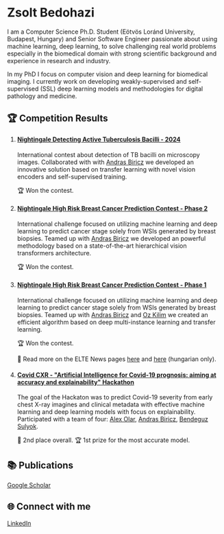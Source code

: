 # Zsolt Bedohazi

I am a Computer Science Ph.D. Student (Eötvös Loránd University, Budapest, Hungary) and Senior Software Engineer passionate about using machine learning, deep learning, to solve challenging real world problems especially in the biomedical domain with strong scientific background and experience in research and industry.

In my PhD I focus on computer vision and deep learning for biomedical imaging. I currently work on developing weakly-supervised and self-supervised (SSL) deep learning models and methodologies for digital pathology and medicine.


## 🏆 Competition Results

1. #### [Nightingale Detecting Active Tuberculosis Bacilli - 2024](https://app.nightingalescience.org/contests/m3rl61qq21wo)

    International contest about detection of TB bacilli on microscopy images. Collaborated with with [Andras Biricz](https://github.com/abiricz) we developed an innovative solution based on transfer learning with novel vision encoders and self-supervised training.

    🏆 Won the contest.

2. #### [Nightingale High Risk Breast Cancer Prediction Contest - Phase 2](https://app.nightingalescience.org/contests/vd8g98zv9w0p)

    International challenge focused on utilizing machine learning and deep learning to predict cancer stage solely from WSIs generated by breast biopsies.
    Teamed up with [Andras Biricz](https://github.com/abiricz) we developed an powerful methodology based on a state-of-the-art hierarchical vision transformers architecture.

    🏆 Won the contest.


3. #### [Nightingale High Risk Breast Cancer Prediction Contest - Phase 1](https://app.nightingalescience.org/contests/3jmp2y128nxd)

    International challenge focused on utilizing machine learning and deep learning to predict cancer stage solely from WSIs generated by breast biopsies.
    Teamed up with [Andras Biricz](https://github.com/abiricz) and [Oz Kilim](https://github.com/ozkilim) we created an efficient algorithm based on deep multi-instance learning and transfer learning.

    🏆 Won the contest.

    📰 Read more on the ELTE News pages [here](https://ttk.elte.hu/content/ujabb-sikereink-a-nightingale-open-science-nemzetkozi-adatelemzesi-versenyen.t.6514) and [here](https://www.elte.hu/content/felkeszito-tanfolyamra-kuldtek-az-algoritmust.t.27590) (hungarian only).

4. #### [Covid CXR - "Artificial Intelligence for Covid-19 prognosis: aiming at accuracy and explainability" Hackathon](https://web.archive.org/web/20220924165541/https://ai4covid-hackathon.it/)

    The goal of the Hackaton was to predict Covid-19 severity from early chest X-ray imagines and clinical metadata with effective machine learning and deep learning models with focus on explainability. Participated with a team of four: [Alex Olar](https://github.com/qbeer), [Andras Biricz](https://github.com/abiricz), [Bendeguz Sulyok](https://github.com/bsulyok). 

    🥈 2nd place overall.
    🏆 1st prize for the most accurate model.

## 📚 Publications
[Google Scholar](https://scholar.google.com/citations?hl=en&user=9aDj05QAAAAJ&view_op=list_works&sortby=pubdate)

## 🌐 Connect with me
[LinkedIn](https://www.linkedin.com/in/zsoltbedohazi)
